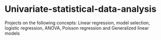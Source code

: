 # Univariate-statistical-data-analysis
Projects on the following concepts: Linear regression, model selection, logistic regression, ANOVA, Poisson regression and Generalized linear models 

